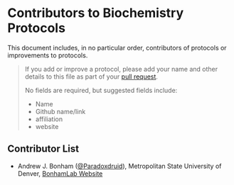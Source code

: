 # Contributors to Biochemistry Protocols

This document includes, in no particular order, contributors of protocols or improvements to protocols.

> If you add or improve a protocol, please add your name and other details to this file as part of your [pull request](https://github.com/Paradoxdruid/biochemistry-protocols/pulls).
> 
> No fields are required, but suggested fields include:
> 
> * Name
> * Github name/link
> * affiliation
> * website

## Contributor List

* Andrew J. Bonham ([@Paradoxdruid](https://github.com/Paradoxdruid)), Metropolitan State University of Denver, [BonhamLab Website](https://bonhamlab.com)
